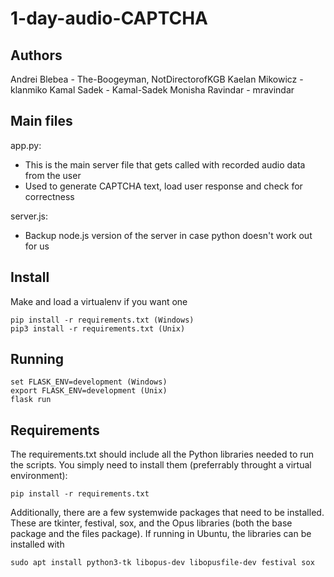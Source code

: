 # 1-day-audio-CAPTCHA

## Authors
Andrei Blebea - The-Boogeyman, NotDirectorofKGB
Kaelan Mikowicz - klanmiko
Kamal Sadek - Kamal-Sadek
Monisha Ravindar - mravindar

## Main files

app.py:
  - This is the main server file that gets called with recorded audio data from the user
  - Used to generate CAPTCHA text, load user response and check for correctness

server.js:
  - Backup node.js version of the server in case python doesn't work out for us

## Install

Make and load a virtualenv if you want one

```
pip install -r requirements.txt (Windows)
pip3 install -r requirements.txt (Unix)
```

## Running

```
set FLASK_ENV=development (Windows)
export FLASK_ENV=development (Unix)
flask run
```

## Requirements
The requirements.txt should include all the Python libraries needed to run the scripts. You simply need to install them (preferrably throught a virtual environment):
```
pip install -r requirements.txt
```

Additionally, there are a few systemwide packages that need to be installed. These are tkinter, festival, sox, and the Opus libraries (both the base package and the files package). If running in Ubuntu, the libraries can be installed with
```
sudo apt install python3-tk libopus-dev libopusfile-dev festival sox
```
